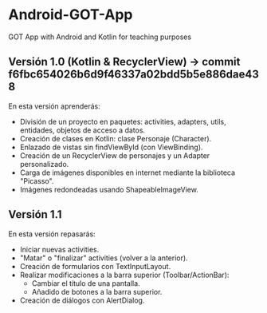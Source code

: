 # Android-GOT-App
GOT App with Android and Kotlin for teaching purposes

## Versión 1.0 (Kotlin & RecyclerView) -> commit f6fbc654026b6d9f46337a02bdd5b5e886dae438
En esta versión aprenderás:
- División de un proyecto en paquetes: activities, adapters, utils, entidades, objetos de acceso a datos.
- Creación de clases en Kotlin: clase Personaje (Character).
- Enlazado de vistas sin findViewById (con ViewBinding).
- Creación de un RecyclerView de personajes y un Adapter personalizado.
- Carga de imágenes disponibles en internet mediante la biblioteca "Picasso".
- Imágenes redondeadas usando ShapeableImageView.


## Versión 1.1
En esta versión repasarás:
- Iniciar nuevas activities.
- "Matar" o "finalizar" activities (volver a la anterior).
- Creación de formularios con TextInputLayout.
- Realizar modificaciones a la barra superior (Toolbar/ActionBar):
    - Cambiar el título de una pantalla.
    - Añadido de botones a la barra superior.
- Creación de diálogos con AlertDialog.